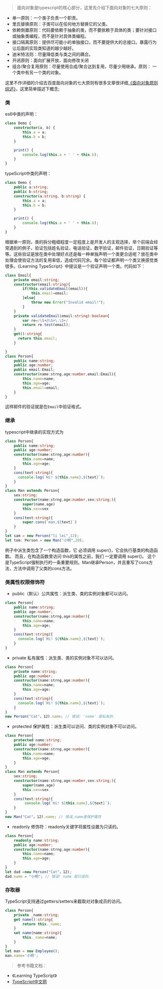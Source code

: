 > 面向对象是typescript的核心部分，这里先介绍下面向对象的七大原则：

- 单一原则：一个类子负责一个职责。
- 里氏替换原则：子类可以在任何地方替换它的父类。
- 依赖倒置原则：代码要依赖于抽象的类，而不要依赖于具体的类；要针对接口或抽象类编程，而不是针对具体类编程。
- 接口隔离原则：提供尽可能小的单独接口，而不要提供大的总接口。暴露行为让后面的实现类知道的越少越好。
- 迪米特法则：尽量降低类与类之间的耦合。
- 开闭原则：面向扩展开放，面向修改关闭
- 组合/聚合复用原则：尽量使用合成/聚合达到复用，尽量少用继承。原则： 一个类中有另一个类的对象。

这里不作详细的介绍去百度面向对象的七大原则有很多文章很详细[《面向对象原则综述》](https://www.cnblogs.com/bdpsc/p/5237606.html)，这里简单描述下概念;
### 类
es6中类的声明：
```typescript
class Demo {
    constructor(a, b) {
        this.a = a;
        this.b = b;
    }

    print() {
        console.log(this.a + ' ' + this.b);
    }
}
```
typeScript中类的声明：
```typescript
class Demo {
    public a:string;
    public b:string;
    constructor(a:string, b:string) {
        this.a = a;
        this.b = b;
    }

    print() {
        console.log(this.a + ' ' + this.b);
    }
}
```
根据单一原则，类的拆分粗细程度一定程度上是开发人的主观选择，举个前端会经常遇到的例子，验证包括姓名验证，电话验证，数字验证，邮件验证，日期验证等等。这些验证是放在类中处理好点还是每一种单独声明一个类更合适呢？放在类中处理会使验证方法的复用率低，造成代码冗余。每个验证都声明一个类又换感觉类很多。《Learning TypeScript》中提议是一个验证声明一个类。代码如下：
```typescript
class Email{
    private email:string;
    constructor(email:string){
        if(this.validateEmail(email)){
            this.email=email;
        }else{
            throw new Error("Invalid email!");
        }
    }
    private validateEmail(email:string):boolean{
        var re=/\S+@\S+\.\S+/
        return re.test(email);
    }
    get():string{
      return this.email;
    }

}
class Person{
    public name:string;
    public age:number;
    public email:Email;
    constructor(name:strng,age:number,email:Email){
        this.name=name;
        this.age=age;
        this.email=email;
    }
}
```
这样邮件的验证就是在`Email`中验证格式。

### 继承
typescript中继承的实现方式为
```typescript
class Person{
    public name:string;
    public age:number;
    constructor(name:strng,age:number){
        this.name=name;
        this.age=age;
    }
    cons(text:string){
      console.log(`Hi! ${this.name},${text}`);
    }
}
class Man extends Person{
    sex:string;
    constructor(name:strng,age:number,sex:string;){
        super(name,age)
        this.sex=sex
    }
    cons(text:string){
        super.cons(`man,${text}`)
    }
}
let sam = new Person("li lei",12);
let tom: Person = new Man("小明",20);
```
例子中派生类包含了一个构造函数，它 必须调用 super()，它会执行基类的构造函数。 而且，在构造函数里访问 this的属性之前，我们 一定要调用 super()。 这个是TypeScript强制执行的一条重要规则。Man继承Person，并且重写了cons方法，方法中调用了父类的cons方法。
### 类属性权限修饰符
-  public（默认）公共属性：派生类、类的实例对象都可以访问。
```typescript
class Person{
    public name:string;
    public age:number;
    constructor(name:strng,age:number){
        this.name=name;
        this.age=age;
    }
    cons(text:string){
      console.log(`Hi! ${this.name},${text}`);
    }
}
```
- private 私有属性：派生类、类的实例对象不可以访问。
```typescript
class Person{
    private name:string;
    public age:number;
    constructor(name:strng,age:number){
        this.name=name;
        this.age=age;
    }
    cons(text:string){
      console.log(`Hi! ${this.name},${text}`);
    }
}
new Person("Cat"，12).name; // 错误: 'name' 是私有的.
```
- protected 保护属性：派生类可以访问、类的实例对象不可以访问。
```typescript
class Person{
    protected name:string;
    public age:number;
    constructor(name:strng,age:number){
        this.name=name;
        this.age=age;
    }
}
class Man extends Person{
    sex:string;
    constructor(name:strng,age:number,sex:string;){
        super(name,age)
        this.sex=sex
    }
    cons(text:string){
         console.log(`Hi! ${this.name},${text}`);
    }
}
new Man("Cat"，12).name; // 错误,name是保护属性
```
- readonly 修饰符：readonly关键字将属性设置为只读的。
```typescript
class Person{
    readonly name:string;
    public age:number;
    constructor(name:strng,age:number){
        this.name=name;
        this.age=age;
    }
}
let dad =new Person("Cat"，12);
dad.name = "小明"; // 错误! name 是只读的.
```
### 存取器
TypeScript支持通过getters/setters来截取对对象成员的访问。

```typescript
class Person{
    private _name:string;
    get name():string{
        return this._name;
    }
    set name(name:string){
        this._name=name;
    }
}
let man = new Employee();
man.name='小明';
```

> 参考书籍文档：
  - 《Learning TypeScript》
  - [TypeScript中文网](https://www.tslang.cn/docs/home.html)
